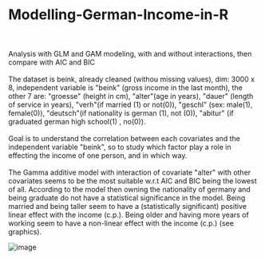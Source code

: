 # Modelling-German-Income-in-R
<br />
<br />
Analysis with GLM and GAM modeling, with and without interactions, then compare with AIC and BIC
<br />
<br />
The dataset is beink, already cleaned (withou missing values), dim: 3000 x 8, independent variable is "beink" (gross income in the last month), the other 7 are: "groesse" (height in cm), "alter"(age in years), "dauer" (length of service in years), "verh"(if married (1) or not(0)), "geschl" (sex: male(1), female(0)),  "deutsch"(if nationality is german (1), not (0)), "abitur" (if graduated german high school(1) , no(0)).
<br />
<br />
Goal is to understand the correlation between each covariates and the independent variable "beink", so to study which factor play a role in effecting the income of one person, and in which way.
<br />
<br />
The Gamma additive model with interaction of covariate "alter" with other covariates seems to be the most suitable w.r.t AIC and BIC being the lowest of all. According to the model then owning the nationality of germany and being graduate do not have a statistical significance in the model. Being married and being taller seem to have a (statistically significant) positive linear effect with the income (c.p.). Being older and having more years of working seem to have a non-linear effect with the income (c.p.) (see graphics).

![image](https://github.com/user-attachments/assets/8b695a0e-fff3-4971-9aeb-be47d4197dc4)
